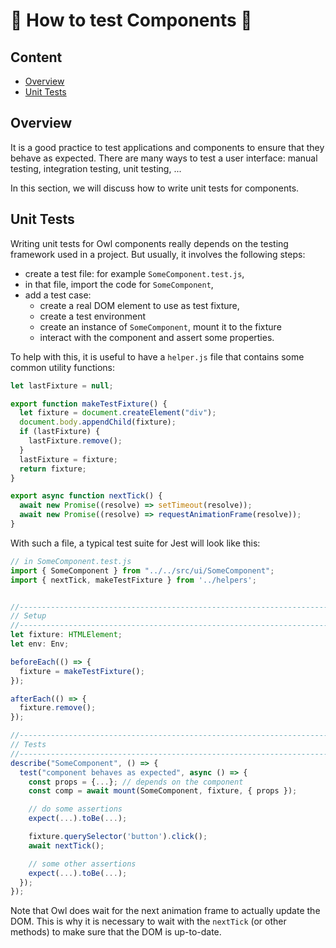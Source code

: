 # 🦉 How to test Components 🦉

## Content

- [Overview](#overview)
- [Unit Tests](#unit-tests)

## Overview

It is a good practice to test applications and components to ensure that they
behave as expected. There are many ways to test a user interface: manual
testing, integration testing, unit testing, ...

In this section, we will discuss how to write unit tests for components.

## Unit Tests

Writing unit tests for Owl components really depends on the testing framework
used in a project. But usually, it involves the following steps:

- create a test file: for example `SomeComponent.test.js`,
- in that file, import the code for `SomeComponent`,
- add a test case:
  - create a real DOM element to use as test fixture,
  - create a test environment
  - create an instance of `SomeComponent`, mount it to the fixture
  - interact with the component and assert some properties.

To help with this, it is useful to have a `helper.js` file that contains some
common utility functions:

```js
let lastFixture = null;

export function makeTestFixture() {
  let fixture = document.createElement("div");
  document.body.appendChild(fixture);
  if (lastFixture) {
    lastFixture.remove();
  }
  lastFixture = fixture;
  return fixture;
}

export async function nextTick() {
  await new Promise((resolve) => setTimeout(resolve));
  await new Promise((resolve) => requestAnimationFrame(resolve));
}
```

With such a file, a typical test suite for Jest will look like this:

```js
// in SomeComponent.test.js
import { SomeComponent } from "../../src/ui/SomeComponent";
import { nextTick, makeTestFixture } from '../helpers';


//------------------------------------------------------------------------------
// Setup
//------------------------------------------------------------------------------
let fixture: HTMLElement;
let env: Env;

beforeEach(() => {
  fixture = makeTestFixture();
});

afterEach(() => {
  fixture.remove();
});

//------------------------------------------------------------------------------
// Tests
//------------------------------------------------------------------------------
describe("SomeComponent", () => {
  test("component behaves as expected", async () => {
    const props = {...}; // depends on the component
    const comp = await mount(SomeComponent, fixture, { props });

    // do some assertions
    expect(...).toBe(...);

    fixture.querySelector('button').click();
    await nextTick();

    // some other assertions
    expect(...).toBe(...);
  });
});
```

Note that Owl does wait for the next animation frame to actually update the DOM.
This is why it is necessary to wait with the `nextTick` (or other methods) to
make sure that the DOM is up-to-date.

